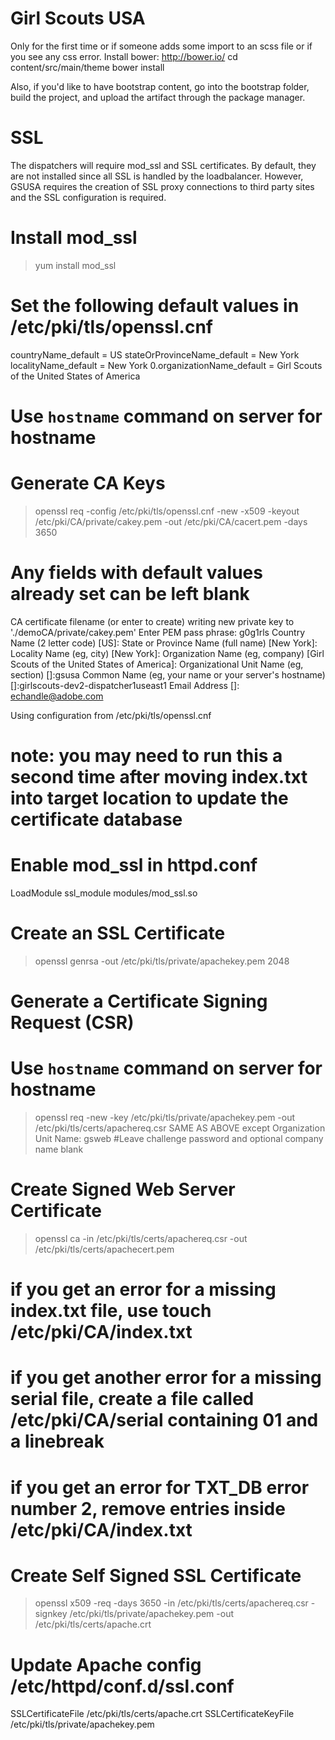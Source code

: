 Girl Scouts USA
========

Only for the first time or if someone adds some import to an scss file or if you see any css error.
Install bower: http://bower.io/
cd content/src/main/theme
bower install


Also, if you'd like to have bootstrap content, go into the bootstrap folder, build the project, and upload the artifact through the package manager.


SSL
======
The dispatchers will require mod_ssl and SSL certificates.  By default, they are not installed since all SSL is handled by the loadbalancer.  However, GSUSA requires the creation of SSL proxy connections to third party sites and the SSL configuration is required. 



# Install mod_ssl
> yum install mod_ssl

# Set the following default values in /etc/pki/tls/openssl.cnf
countryName_default = US
stateOrProvinceName_default = New York
localityName_default = New York
0.organizationName_default = Girl Scouts of the United States of America

# Use `hostname` command on server for hostname
# Generate CA Keys
> openssl req -config /etc/pki/tls/openssl.cnf -new -x509 -keyout /etc/pki/CA/private/cakey.pem -out /etc/pki/CA/cacert.pem -days 3650

# Any fields with default values already set can be left blank
CA certificate filename (or enter to create)
writing new private key to './demoCA/private/cakey.pem'
Enter PEM pass phrase: g0g1rls
Country Name (2 letter code) [US]:
State or Province Name (full name) [New York]:
Locality Name (eg, city) [New York]:
Organization Name (eg, company) [Girl Scouts of the United States of America]:
Organizational Unit Name (eg, section) []:gsusa
Common Name (eg, your name or your server's hostname) []:girlscouts-dev2-dispatcher1useast1
Email Address []: echandle@adobe.com

Using configuration from /etc/pki/tls/openssl.cnf

# note: you may need to run this a second time after moving index.txt into target location to update the certificate database

# Enable mod_ssl in httpd.conf
LoadModule ssl_module modules/mod_ssl.so

# Create an SSL Certificate
> openssl genrsa -out /etc/pki/tls/private/apachekey.pem 2048

# Generate a Certificate Signing Request (CSR)
# Use `hostname` command on server for hostname
> openssl req -new -key /etc/pki/tls/private/apachekey.pem -out /etc/pki/tls/certs/apachereq.csr
SAME AS ABOVE except Organization Unit Name: gsweb
#Leave challenge password and optional company name blank

# Create Signed Web Server Certificate
> openssl ca -in /etc/pki/tls/certs/apachereq.csr -out /etc/pki/tls/certs/apachecert.pem
# if you get an error for a missing index.txt file, use touch /etc/pki/CA/index.txt 
# if you get another error for a missing serial file, create a file called /etc/pki/CA/serial containing 01 and a linebreak
# if you get an error for TXT_DB error number 2, remove entries inside  /etc/pki/CA/index.txt


# Create Self Signed SSL Certificate
> openssl x509 -req -days 3650 -in /etc/pki/tls/certs/apachereq.csr -signkey /etc/pki/tls/private/apachekey.pem -out /etc/pki/tls/certs/apache.crt

# Update Apache config /etc/httpd/conf.d/ssl.conf
SSLCertificateFile /etc/pki/tls/certs/apache.crt
SSLCertificateKeyFile /etc/pki/tls/private/apachekey.pem

